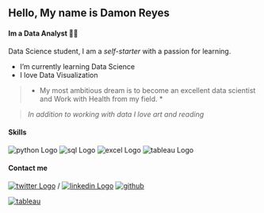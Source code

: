## Hello, My name is Damon Reyes
####  Im a Data Analyst :man_technologist:

<!--
**DamonReyes/DamonReyes** is a ✨ _special_ ✨ repository because its `README.md` (this file) appears on your GitHub profile..-->

Data Science student, I am a *self-starter* with a passion for learning.

* I’m currently learning Data Science
* I love Data Visualization


> * My most ambitious dream is to become an excellent data scientist and Work with Health from my field. *

> _In addition to working with data I love art and reading_


#### Skills
![python Logo](https://img.shields.io/badge/Python-3776AB?style=for-the-badge&logo=python&logoColor=white)
![sql Logo](https://img.shields.io/badge/PostgreSQL-316192?style=for-the-badge&logo=postgresql&logoColor=white)
![excel Logo](https://img.shields.io/badge/Microsoft_Excel-217346?style=for-the-badge&logo=microsoft-excel&logoColor=white)
![tableau Logo](https://img.shields.io/badge/Tableau-E97627?style=for-the-badge&logo=Tableau&logoColor=white)

#### Contact me
[![twitter Logo](https://img.shields.io/badge/Twitter-1DA1F2?style=for-the-badge&logo=twitter&logoColor=white)](https://twitter.com/intent/user?screen_name=DamonReyes12)
 / [![linkedin Logo](https://img.shields.io/badge/LinkedIn-Damon_Reyes-0077B5?style=for-the-badge&logo=linkedin&logoColor=white)](https://www.linkedin.com/in/damon-reyes/)
[![github](https://img.shields.io/badge/GitHub-100000?style=for-the-badge&logo=github&logoColor=white)](https://github.com/DamonReyes/Portfolio_Projects)

[![tableau](https://img.shields.io/badge/Tableau-E97627?style=for-the-badge&logo=Tableau&logoColor=lightgrey)](https://public.tableau.com/profile/damon.reyes#!/)
